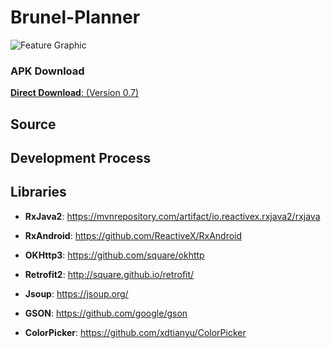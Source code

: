 Brunel-Planner
=======

![Feature Graphic](https://i.imgur.com/rEVMbYA.png)

### APK Download

[**Direct Download**: (Version 0.7)]()

## Source

## Development Process

## Libraries

- **RxJava2**: https://mvnrepository.com/artifact/io.reactivex.rxjava2/rxjava

- **RxAndroid**: https://github.com/ReactiveX/RxAndroid

- **OKHttp3**: https://github.com/square/okhttp

- **Retrofit2**: http://square.github.io/retrofit/

- **Jsoup**: https://jsoup.org/

- **GSON**: https://github.com/google/gson

- **ColorPicker**: https://github.com/xdtianyu/ColorPicker
